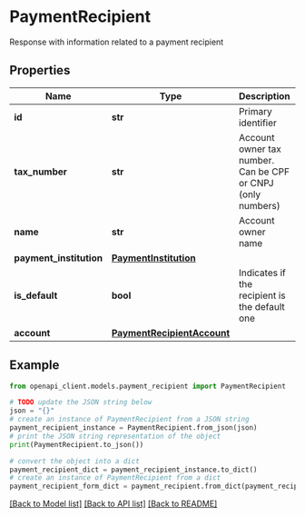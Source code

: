 # PaymentRecipient

Response with information related to a payment recipient

## Properties

Name | Type | Description | Notes
------------ | ------------- | ------------- | -------------
**id** | **str** | Primary identifier | 
**tax_number** | **str** | Account owner tax number. Can be CPF or CNPJ (only numbers) | 
**name** | **str** | Account owner name | 
**payment_institution** | [**PaymentInstitution**](PaymentInstitution.md) |  | [optional] 
**is_default** | **bool** | Indicates if the recipient is the default one | [optional] 
**account** | [**PaymentRecipientAccount**](PaymentRecipientAccount.md) |  | 

## Example

```python
from openapi_client.models.payment_recipient import PaymentRecipient

# TODO update the JSON string below
json = "{}"
# create an instance of PaymentRecipient from a JSON string
payment_recipient_instance = PaymentRecipient.from_json(json)
# print the JSON string representation of the object
print(PaymentRecipient.to_json())

# convert the object into a dict
payment_recipient_dict = payment_recipient_instance.to_dict()
# create an instance of PaymentRecipient from a dict
payment_recipient_form_dict = payment_recipient.from_dict(payment_recipient_dict)
```
[[Back to Model list]](../README.md#documentation-for-models) [[Back to API list]](../README.md#documentation-for-api-endpoints) [[Back to README]](../README.md)


